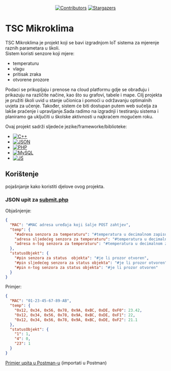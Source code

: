 <div align="center">

[![Contributors][contributors-shield]][contributors-url]
[![Stargazers][stars-shield]][stars-url]

</div>

# TSC Mikroklima

TSC Mikroklima je projekt koji se bavi izgradnjom IoT sistema za mjerenje raznih parametara u školi.  
Sistem koristi senzore koji mjere: 
* temperaturu
* vlagu
* pritisak zraka
* otvorene prozore


Podaci se prikupljaju i prenose na cloud platformu gdje se obrađuju i prikazuju na različite načine, kao što su grafovi, tabele i mape. Cilj projekta
je pružiti školi uvid u stanje učionica i pomoći u održavanju optimalnih uvjeta za učenje. Također, sistem će biti dostupan putem web sučelja za lakše praćenje i 
upravljanje.Sada radimo na izgradnji i testiranju sistema i planiramo ga uključiti u školske aktivnosti u najkraćem mogućem roku.


Ovaj projekt sadrži sljedeće jezike/frameworke/biblioteke:
* [![C++][Cpp]][Cpp-url]
* [![JSON][JSON]][JSON-url]
* [![PHP][PHP]][PHP-url]
* [![MySQL][MySQL]][MySQL-url]
* [![JS][JS]][JS-url]



<!-- GETTING STARTED -->
## Korištenje
pojašnjanje kako koristiti djelove ovog projekta.

### JSON upit za [submit.php](https://github.com/mj122333/TSCmikroklima/blob/main/server/submit.php)
Objašnjenje:

```JSON
{
  "MAC": "#MAC adresa uređaja koji šalje POST zahtjev",
  "temp": {
    "#adresa senzora za temperaturu": "#temperatura u decimalnom zapisu",
    "adresa sljedećeg senzora za temperaturu": "#temperatura u decimalnom zapisu",
    "adresa n-tog senzora za temperaturu": "#temperatura u decimalnom zapisu"
  },
  "statusObjekt": {
    "#pin senzora za status  objekta": "#je li prozor otvoren",
    "#pin sljedećeg senzora za status objekta": "#je li prozor otvoren",
    "#pin n-tog senzora za status objekta": "#je li prozor otvoren"
  }
}
```

Primjer:
```JSON
{
  "MAC": "01-23-45-67-89-AB",
  "temp": {
    "0x12, 0x34, 0x56, 0x78, 0x9A, 0xBC, 0xDE, 0xF0": 23.42,
    "0x12, 0x34, 0x56, 0x78, 0x9A, 0xBC, 0xDE, 0xF1": 22,
    "0x12, 0x34, 0x56, 0x78, 0x9A, 0xBC, 0xDE, 0xF2": 21.1
  },
  "statusObjekt": {
    "1": 1,
    "4": 0,
    "23": 1
  }
}
```
[Primjer upita u Postman-u](https://github.com/mj122333/TSCmikroklima/blob/main/server/skola-IoT.postman_collection.json) (importati u Postman)



[CPP]: https://img.shields.io/badge/C++-909DAB?style=for-the-badge&logo=cplusplus&logoColor=00599C
[CPP-url]: https://isocpp.org/

[JSON]: https://img.shields.io/badge/JSON-000?style=for-the-badge&logo=JSON
[JSON-url]: https://www.json.org/

[PHP]: https://img.shields.io/badge/PHP-777BB4?style=for-the-badge&logo=php&logoColor=333
[PHP-url]: https://isocpp.org/

[MySQL]: https://img.shields.io/badge/MySQL-4479A1?style=for-the-badge&logo=mysql&logoColor=FFF
[MySQL-url]: https://www.mysql.com/

[JS]: https://img.shields.io/badge/javascript-000000?style=for-the-badge&logo=javascript&logoColor=F7DF1E
[JS-url]: https://www.javascript.com/




[contributors-shield]: https://img.shields.io/github/contributors/mj122333/TSCmikroklima.svg?style=for-the-badge
[contributors-url]: https://github.com/mj122333/TSCmikroklima/graphs/contributors

[stars-shield]: https://img.shields.io/github/stars/mj122333/TSCmikroklima.svg?style=for-the-badge
[stars-url]: https://github.com/mj122333/TSCmikroklima/stargazers
